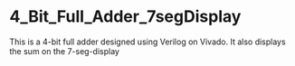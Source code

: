 # 4_Bit_Full_Adder_7segDisplay

This is a 4-bit full adder designed using Verilog on Vivado. It also displays the sum on the 7-seg-display
